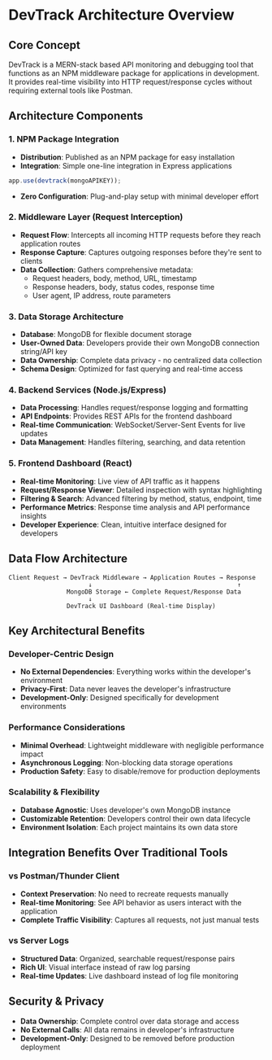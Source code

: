 # DevTrack Architecture Overview

## Core Concept
DevTrack is a MERN-stack based API monitoring and debugging tool that functions as an NPM middleware package for applications in development. It provides real-time visibility into HTTP request/response cycles without requiring external tools like Postman.

## Architecture Components

### 1. NPM Package Integration
- **Distribution**: Published as an NPM package for easy installation
- **Integration**: Simple one-line integration in Express applications
```javascript
app.use(devtrack(mongoAPIKEY));
```
- **Zero Configuration**: Plug-and-play setup with minimal developer effort

### 2. Middleware Layer (Request Interception)
- **Request Flow**: Intercepts all incoming HTTP requests before they reach application routes
- **Response Capture**: Captures outgoing responses before they're sent to clients
- **Data Collection**: Gathers comprehensive metadata:
  - Request headers, body, method, URL, timestamp
  - Response headers, body, status codes, response time
  - User agent, IP address, route parameters

### 3. Data Storage Architecture
- **Database**: MongoDB for flexible document storage
- **User-Owned Data**: Developers provide their own MongoDB connection string/API key
- **Data Ownership**: Complete data privacy - no centralized data collection
- **Schema Design**: Optimized for fast querying and real-time access

### 4. Backend Services (Node.js/Express)
- **Data Processing**: Handles request/response logging and formatting
- **API Endpoints**: Provides REST APIs for the frontend dashboard
- **Real-time Communication**: WebSocket/Server-Sent Events for live updates
- **Data Management**: Handles filtering, searching, and data retention

### 5. Frontend Dashboard (React)
- **Real-time Monitoring**: Live view of API traffic as it happens
- **Request/Response Viewer**: Detailed inspection with syntax highlighting
- **Filtering & Search**: Advanced filtering by method, status, endpoint, time
- **Performance Metrics**: Response time analysis and API performance insights
- **Developer Experience**: Clean, intuitive interface designed for developers

## Data Flow Architecture

```
Client Request → DevTrack Middleware → Application Routes → Response
                      ↓                                        ↑
                MongoDB Storage ← Complete Request/Response Data
                      ↓
                DevTrack UI Dashboard (Real-time Display)
```

## Key Architectural Benefits

### Developer-Centric Design
- **No External Dependencies**: Everything works within the developer's environment
- **Privacy-First**: Data never leaves the developer's infrastructure
- **Development-Only**: Designed specifically for development environments

### Performance Considerations
- **Minimal Overhead**: Lightweight middleware with negligible performance impact
- **Asynchronous Logging**: Non-blocking data storage operations
- **Production Safety**: Easy to disable/remove for production deployments

### Scalability & Flexibility
- **Database Agnostic**: Uses developer's own MongoDB instance
- **Customizable Retention**: Developers control their own data lifecycle
- **Environment Isolation**: Each project maintains its own data store

## Integration Benefits Over Traditional Tools

### vs Postman/Thunder Client
- **Context Preservation**: No need to recreate requests manually
- **Real-time Monitoring**: See API behavior as users interact with the application
- **Complete Traffic Visibility**: Captures all requests, not just manual tests

### vs Server Logs
- **Structured Data**: Organized, searchable request/response pairs
- **Rich UI**: Visual interface instead of raw log parsing
- **Real-time Updates**: Live dashboard instead of log file monitoring

## Security & Privacy
- **Data Ownership**: Complete control over data storage and access
- **No External Calls**: All data remains in developer's infrastructure
- **Development-Only**: Designed to be removed before production deployment